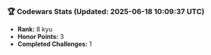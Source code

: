 ### 🏆 Codewars Stats (Updated: 2025-06-18 10:09:37 UTC)

- **Rank:** 8 kyu
- **Honor Points:** 3
- **Completed Challenges:** 1
